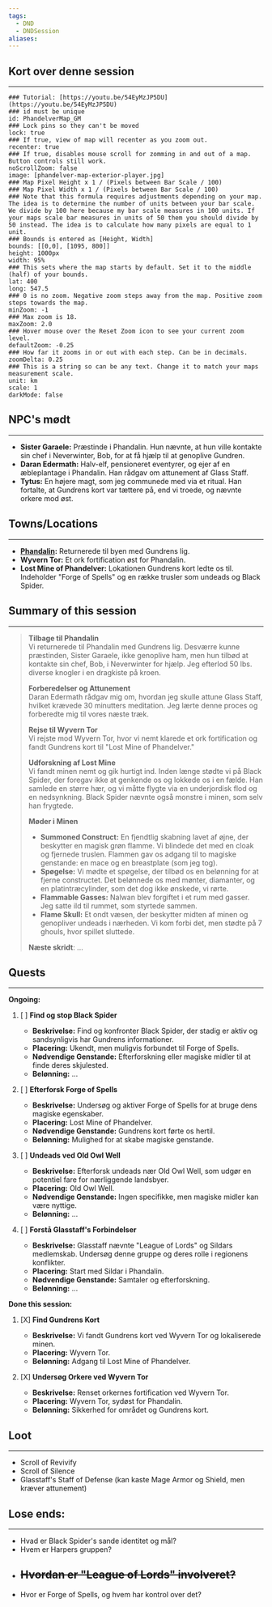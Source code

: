 ```yaml
---
tags:
  - DND
  - DNDSession
aliases:
---
```

## Kort over denne session
---
```leaflet
### Tutorial: [https://youtu.be/54EyMzJP5DU](https://youtu.be/54EyMzJP5DU)  
### id must be unique  
id: PhandelverMap_GM  
### Lock pins so they can't be moved  
lock: true
### If true, view of map will recenter as you zoom out.  
recenter: true  
### If true, disables mouse scroll for zomming in and out of a map. Button controls still work.  
noScrollZoom: false  
image: [phandelver-map-exterior-player.jpg] 
### Map Pixel Height x 1 / (Pixels between Bar Scale / 100)  
### Map Pixel Width x 1 / (Pixels between Bar Scale / 100)  
### Note that this formula requires adjustments depending on your map. The idea is to determine the number of units between your bar scale. We divide by 100 here because my bar scale measures in 100 units. If your maps scale bar measures in units of 50 them you should divide by 50 instead. The idea is to calculate how many pixels are equal to 1 unit.  
### Bounds is entered as [Height, Width]  
bounds: [[0,0], [1095, 800]]
height: 1000px  
width: 95%  
### This sets where the map starts by default. Set it to the middle (half) of your bounds.  
lat: 400 
long: 547.5
### 0 is no zoom. Negative zoom steps away from the map. Positive zoom steps towards the map.  
minZoom: -1  
### Max zoom is 18.  
maxZoom: 2.0  
### Hover mouse over the Reset Zoom icon to see your current zoom level.  
defaultZoom: -0.25
### How far it zooms in or out with each step. Can be in decimals.  
zoomDelta: 0.25  
### This is a string so can be any text. Change it to match your maps measurement scale.  
unit: km  
scale: 1  
darkMode: false   
```

## NPC's mødt
---
- **Sister Garaele:** Præstinde i Phandalin. Hun nævnte, at hun ville kontakte sin chef i Neverwinter, Bob, for at få hjælp til at genoplive Gundren.
- **Daran Edermath:** Halv-elf, pensioneret eventyrer, og ejer af en æbleplantage i Phandalin. Han rådgav om attunement af Glass Staff.
- **Tytus:** En højere magt, som jeg communede med via et ritual. Han fortalte, at Gundrens kort var tættere på, end vi troede, og nævnte orkere mod øst.
## Towns/Locations
---
- **[Phandalin](../World/Sword-Coast/Towns/Phandalin.md):** Returnerede til byen med Gundrens lig.
- **Wyvern Tor:** Et ork fortification øst for Phandalin.
- **Lost Mine of Phandelver:** Lokationen Gundrens kort ledte os til. Indeholder "Forge of Spells" og en række trusler som undeads og Black Spider.
## Summary of this session
---
> **Tilbage til Phandalin**  
> Vi returnerede til Phandalin med Gundrens lig. Desværre kunne præstinden, Sister Garaele, ikke genoplive ham, men hun tilbød at kontakte sin chef, Bob, i Neverwinter for hjælp. Jeg efterlod 50 lbs. diverse knogler i en dragkiste på kroen.
> 
> **Forberedelser og Attunement**  
> Daran Edermath rådgav mig om, hvordan jeg skulle attune Glass Staff, hvilket krævede 30 minutters meditation. Jeg lærte denne proces og forberedte mig til vores næste træk.
> 
> **Rejse til Wyvern Tor**  
> Vi rejste mod Wyvern Tor, hvor vi nemt klarede et ork fortification og fandt Gundrens kort til "Lost Mine of Phandelver."
> 
> **Udforskning af Lost Mine**  
> Vi fandt minen nemt og gik hurtigt ind. Inden længe stødte vi på Black Spider, der foregav ikke at genkende os og lokkede os i en fælde. Han samlede en større hær, og vi måtte flygte via en underjordisk flod og en nedsynkning. Black Spider nævnte også monstre i minen, som selv han frygtede.
> 
> **Møder i Minen**
> - **Summoned Construct:** En fjendtlig skabning lavet af øjne, der beskytter en magisk grøn flamme. Vi blindede det med en cloak og fjernede truslen. Flammen gav os adgang til to magiske genstande: en mace og en breastplate (som jeg tog).
> - **Spøgelse:** Vi mødte et spøgelse, der tilbød os en belønning for at fjerne constructet. Det belønnede os med mønter, diamanter, og en platintræcylinder, som det dog ikke ønskede, vi rørte.
> - **Flammable Gasses:** Nalwan blev forgiftet i et rum med gasser. Jeg satte ild til rummet, som styrtede sammen.
> - **Flame Skull:** Et ondt væsen, der beskytter midten af minen og genopliver undeads i nærheden. Vi kom forbi det, men stødte på 7 ghouls, hvor spillet sluttede.
> 
> **Næste skridt**:
> ...


## Quests 
---
**Ongoing:**
1. [ ] **Find og stop Black Spider**
	- **Beskrivelse:** Find og konfronter Black Spider, der stadig er aktiv og sandsynligvis har Gundrens informationer.
	- **Placering:** Ukendt, men muligvis forbundet til Forge of Spells.
	- **Nødvendige Genstande:** Efterforskning eller magiske midler til at finde deres skjulested.
	- **Belønning:** ...
2. [ ] **Efterforsk Forge of Spells**
	- **Beskrivelse:** Undersøg og aktiver Forge of Spells for at bruge dens magiske egenskaber.
	- **Placering:** Lost Mine of Phandelver.
	- **Nødvendige Genstande:** Gundrens kort førte os hertil.
	- **Belønning:** Mulighed for at skabe magiske genstande.

3. [ ] **Undeads ved Old Owl Well**
	- **Beskrivelse:** Efterforsk undeads nær Old Owl Well, som udgør en potentiel fare for nærliggende landsbyer.
	- **Placering:** Old Owl Well.
	- **Nødvendige Genstande:** Ingen specifikke, men magiske midler kan være nyttige.
	- **Belønning:** ...

2. [ ] **Forstå Glasstaff's Forbindelser**
	- **Beskrivelse:** Glasstaff nævnte "League of Lords" og Sildars medlemskab. Undersøg denne gruppe og deres rolle i regionens konflikter.
	- **Placering:** Start med Sildar i Phandalin.
	- **Nødvendige Genstande:** Samtaler og efterforskning.
	- **Belønning:** ...
	
 **Done this session:**
1. [X] **Find Gundrens Kort**
	- **Beskrivelse:** Vi fandt Gundrens kort ved Wyvern Tor og lokaliserede minen.
	- **Placering:** Wyvern Tor.
	- **Belønning:** Adgang til Lost Mine of Phandelver.

2. [X] **Undersøg Orkere ved Wyvern Tor**
	- **Beskrivelse:** Renset orkernes fortification ved Wyvern Tor.
	- **Placering:** Wyvern Tor, sydøst for Phandalin.
	- **Belønning:** Sikkerhed for området og Gundrens kort.

## Loot
---
- Scroll of Revivify
- Scroll of Silence
- Glasstaff's Staff of Defense (kan kaste Mage Armor og Shield, men kræver attunement)

## Lose ends:
---
- Hvad er Black Spider's sande identitet og mål?
- Hvem er Harpers gruppen?
- ~~Hvordan er "League of Lords" involveret?~~
	- 
- Hvor er Forge of Spells, og hvem har kontrol over det?